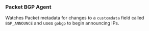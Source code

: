 ### Packet BGP Agent

Watches Packet metadata for changes to a `customdata` field called `BGP_ANNOUNCE` and uses `gobgp` to begin announcing IPs.